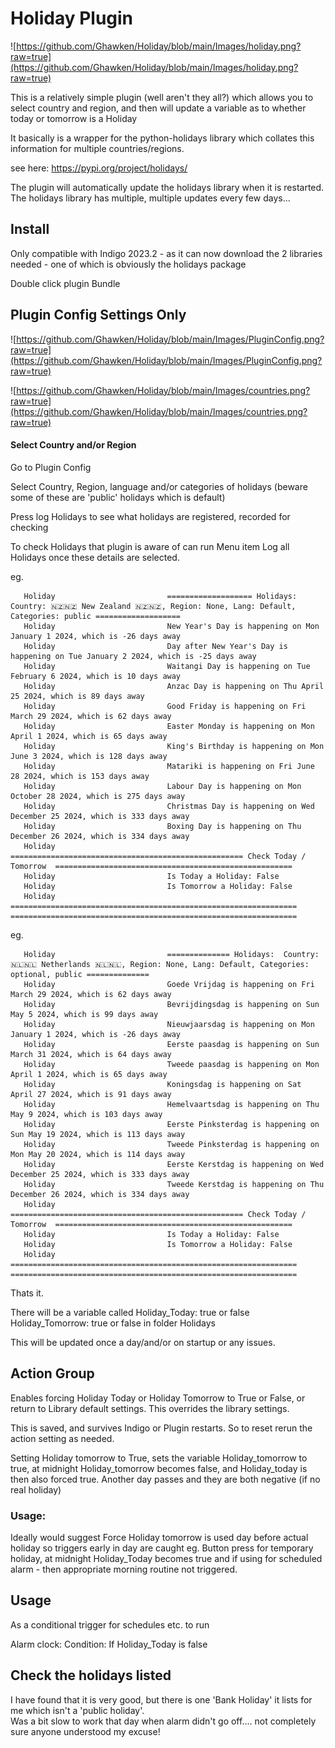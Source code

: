 # Holiday Plugin

![https://github.com/Ghawken/Holiday/blob/main/Images/holiday.png?raw=true](https://github.com/Ghawken/Holiday/blob/main/Images/holiday.png?raw=true)

This is a relatively simple plugin (well aren't they all?) which allows you to select country and region, and then will update a variable as to whether today or tomorrow is a Holiday

It basically is a wrapper for the python-holidays library which collates this information for multiple countries/regions.

see here:
https://pypi.org/project/holidays/

The plugin will automatically update the holidays library when it is restarted.  The holidays library has multiple, multiple updates every few days...


## Install

Only compatible with Indigo 2023.2 - as it can now download the 2 libraries needed - one of which is obviously the holidays package

Double click plugin Bundle

## Plugin Config Settings Only

![https://github.com/Ghawken/Holiday/blob/main/Images/PluginConfig.png?raw=true](https://github.com/Ghawken/Holiday/blob/main/Images/PluginConfig.png?raw=true)

![https://github.com/Ghawken/Holiday/blob/main/Images/countries.png?raw=true](https://github.com/Ghawken/Holiday/blob/main/Images/countries.png?raw=true)

#### Select Country and/or Region

Go to Plugin Config

Select Country, Region, language and/or categories of holidays (beware some of these are 'public' holidays which is default)

Press log Holidays to see what holidays are registered, recorded for checking

To check Holidays that plugin is aware of can run Menu item
Log all Holidays once these details are selected.

eg.
``` 
   Holiday                         =================== Holidays:  Country: 🇳🇿🇳🇿 New Zealand 🇳🇿🇳🇿, Region: None, Lang: Default, Categories: public ===================
   Holiday                         New Year's Day is happening on Mon January 1 2024, which is -26 days away
   Holiday                         Day after New Year's Day is happening on Tue January 2 2024, which is -25 days away
   Holiday                         Waitangi Day is happening on Tue February 6 2024, which is 10 days away
   Holiday                         Anzac Day is happening on Thu April 25 2024, which is 89 days away
   Holiday                         Good Friday is happening on Fri March 29 2024, which is 62 days away
   Holiday                         Easter Monday is happening on Mon April 1 2024, which is 65 days away
   Holiday                         King's Birthday is happening on Mon June 3 2024, which is 128 days away
   Holiday                         Matariki is happening on Fri June 28 2024, which is 153 days away
   Holiday                         Labour Day is happening on Mon October 28 2024, which is 275 days away
   Holiday                         Christmas Day is happening on Wed December 25 2024, which is 333 days away
   Holiday                         Boxing Day is happening on Thu December 26 2024, which is 334 days away
   Holiday                         ==================================================== Check Today / Tomorrow  =====================================================
   Holiday                         Is Today a Holiday: False
   Holiday                         Is Tomorrow a Holiday: False
   Holiday                         ================================================================  ================================================================
```
eg.
```
   Holiday                         ============== Holidays:  Country: 🇳🇱🇳🇱 Netherlands 🇳🇱🇳🇱, Region: None, Lang: Default, Categories: optional, public ==============
   Holiday                         Goede Vrijdag is happening on Fri March 29 2024, which is 62 days away
   Holiday                         Bevrijdingsdag is happening on Sun May 5 2024, which is 99 days away
   Holiday                         Nieuwjaarsdag is happening on Mon January 1 2024, which is -26 days away
   Holiday                         Eerste paasdag is happening on Sun March 31 2024, which is 64 days away
   Holiday                         Tweede paasdag is happening on Mon April 1 2024, which is 65 days away
   Holiday                         Koningsdag is happening on Sat April 27 2024, which is 91 days away
   Holiday                         Hemelvaartsdag is happening on Thu May 9 2024, which is 103 days away
   Holiday                         Eerste Pinksterdag is happening on Sun May 19 2024, which is 113 days away
   Holiday                         Tweede Pinksterdag is happening on Mon May 20 2024, which is 114 days away
   Holiday                         Eerste Kerstdag is happening on Wed December 25 2024, which is 333 days away
   Holiday                         Tweede Kerstdag is happening on Thu December 26 2024, which is 334 days away
   Holiday                         ==================================================== Check Today / Tomorrow  =====================================================
   Holiday                         Is Today a Holiday: False
   Holiday                         Is Tomorrow a Holiday: False
   Holiday                         ================================================================  ================================================================
```

Thats it.

There will be a variable called
Holiday_Today:  true or false
Holiday_Tomorrow: true or false
in folder Holidays

This will be updated once a day/and/or on startup or any issues.

## Action Group

Enables forcing Holiday Today or Holiday Tomorrow to True or False, or return to Library default settings.  This overrides the library settings.

This is saved, and survives Indigo or Plugin restarts.  So to reset rerun the action setting as needed.

Setting Holiday tomorrow to True, sets the variable Holiday_tomorrow to true, at midnight Holiday_tomorrow becomes false, and Holiday_today is then 
also forced true.  Another day passes and they are both negative (if no real holiday)

### Usage:
Ideally would suggest Force Holiday tomorrow is used day before actual holiday so triggers early in day are caught
eg.
Button press for temporary holiday, at midnight Holiday_Today becomes true and if using for scheduled alarm - then appropriate morning routine not triggered.





## Usage

As a conditional trigger for schedules etc. to run

Alarm clock:
Condition:
If Holiday_Today is false


## Check the holidays listed

I have found that it is very good, but there is one 'Bank Holiday' it lists for me which isn't a 'public holiday'.  
Was a bit slow to work that day when alarm didn't go off.... not completely sure anyone understood my excuse!